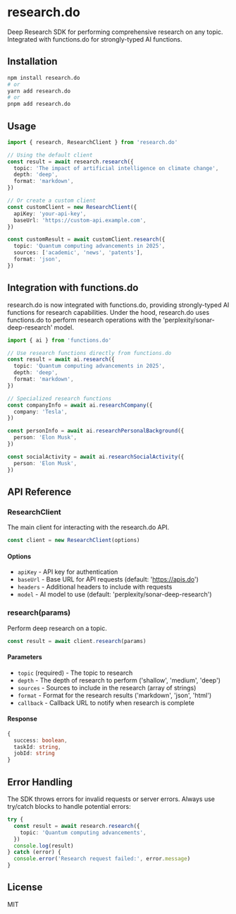 # research.do

Deep Research SDK for performing comprehensive research on any topic. Integrated with functions.do for strongly-typed AI functions.

## Installation

```bash
npm install research.do
# or
yarn add research.do
# or
pnpm add research.do
```

## Usage

```typescript
import { research, ResearchClient } from 'research.do'

// Using the default client
const result = await research.research({
  topic: 'The impact of artificial intelligence on climate change',
  depth: 'deep',
  format: 'markdown',
})

// Or create a custom client
const customClient = new ResearchClient({
  apiKey: 'your-api-key',
  baseUrl: 'https://custom-api.example.com',
})

const customResult = await customClient.research({
  topic: 'Quantum computing advancements in 2025',
  sources: ['academic', 'news', 'patents'],
  format: 'json',
})
```

## Integration with functions.do

research.do is now integrated with functions.do, providing strongly-typed AI functions for research capabilities. Under the hood, research.do uses functions.do to perform research operations with the 'perplexity/sonar-deep-research' model.

```typescript
import { ai } from 'functions.do'

// Use research functions directly from functions.do
const result = await ai.research({
  topic: 'Quantum computing advancements in 2025',
  depth: 'deep',
  format: 'markdown',
})

// Specialized research functions
const companyInfo = await ai.researchCompany({
  company: 'Tesla',
})

const personInfo = await ai.researchPersonalBackground({
  person: 'Elon Musk',
})

const socialActivity = await ai.researchSocialActivity({
  person: 'Elon Musk',
})
```

## API Reference

### ResearchClient

The main client for interacting with the research.do API.

```typescript
const client = new ResearchClient(options)
```

#### Options

- `apiKey` - API key for authentication
- `baseUrl` - Base URL for API requests (default: 'https://apis.do')
- `headers` - Additional headers to include with requests
- `model` - AI model to use (default: 'perplexity/sonar-deep-research')

### research(params)

Perform deep research on a topic.

```typescript
const result = await client.research(params)
```

#### Parameters

- `topic` (required) - The topic to research
- `depth` - The depth of research to perform ('shallow', 'medium', 'deep')
- `sources` - Sources to include in the research (array of strings)
- `format` - Format for the research results ('markdown', 'json', 'html')
- `callback` - Callback URL to notify when research is complete

#### Response

```typescript
{
  success: boolean,
  taskId: string,
  jobId: string
}
```

## Error Handling

The SDK throws errors for invalid requests or server errors. Always use try/catch blocks to handle potential errors:

```typescript
try {
  const result = await research.research({
    topic: 'Quantum computing advancements',
  })
  console.log(result)
} catch (error) {
  console.error('Research request failed:', error.message)
}
```

## License

MIT
